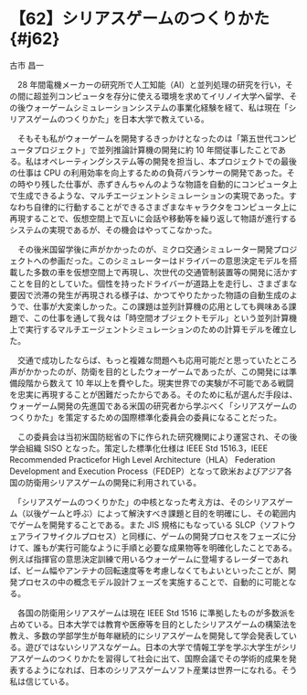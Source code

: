 # 【62】シリアスゲームのつくりかた{#j62}

<div class="author">古市 昌一</div>

　28 年間電機メーカーの研究所で人工知能（AI）と並列処理の研究を行い，その間に超並列コンピュータを存分に使える環境を求めてイリノイ大学へ留学、その後ウォーゲームシミュレーションシステムの事業化経験を経て、私は現在「シリアスゲームのつくりかた」を日本大学で教えている。

　そもそも私がウォーゲームを開発するきっかけとなったのは「第五世代コンピュータプロジェクト」で並列推論計算機の開発に約 10 年間従事したことである。私はオペレーティングシステム等の開発を担当し、本プロジェクトでの最後の仕事は CPU の利用効率を向上するための負荷バランサーの開発であった。その時やり残した仕事が、赤ずきんちゃんのような物語を自動的にコンピュータ上で生成できるような、マルチエージェントシミュレーションの実現であった。すなわち自律的に行動することができるさまざまなキャラクタをコンピュータ上に再現することで、仮想空間上で互いに会話や移動等を繰り返して物語が進行するシステムの実現であるが、その機会はやってこなかった。

　その後米国留学後に声がかかったのが、ミクロ交通シミュレーター開発プロジェクトへの参画だった。このシミュレーターはドライバーの意思決定モデルを搭載した多数の車を仮想空間上で再現し、次世代の交通管制装置等の開発に活かすことを目的としていた。個性を持ったドライバーが道路上を走行し、さまざまな要因で渋滞の発生が再現される様子は、かつてやりたかった物語の自動生成のようで、仕事が大変楽しかった。この課題は並列計算機の応用としても興味ある課題で、この仕事を通して我々は「時空間オブジェクトモデル」という並列計算機上で実行するマルチエージェントシミュレーションのための計算モデルを確立した。

　交通で成功したならば、もっと複雑な問題へも応用可能だと思っていたところ声がかかったのが、防衛を目的としたウォーゲームであったが、この開発には準備段階から数えて 10 年以上を費やした。現実世界での実験が不可能である戦闘を忠実に再現することが困難だったからである。そのために私が選んだ手段は、ウォーゲーム開発の先進国である米国の研究者から学ぶべく「シリアスゲームのつくりかた」を策定するための国際標準化委員会の委員になることだった。

　この委員会は当初米国防総省の下に作られた研究機関により運営され、その後学会組織 SISO となった。策定した標準化仕様は IEEE Std 1516.3，IEEE Recommended Practicefor High Level Architecture（HLA） Federation Development and Execution Process（FEDEP）となって欧米およびアジア各国の防衛用シリアスゲームの開発に利用されている。

　「シリアスゲームのつくりかた」の中核となった考え方は、そのシリアスゲーム（以後ゲームと呼ぶ）によって解決すべき課題と目的を明確にし、その範囲内でゲームを開発することである。また JIS 規格にもなっている SLCP（ソフトウェアライフサイクルプロセス）と同様に、ゲームの開発プロセスをフェーズに分けて、誰もが実行可能なように手順と必要な成果物等を明確化したことである。例えば指揮官の意思決定訓練で用いるウォーゲームに登場するレーダーであれば、ビーム幅やアンテナの回転速度等を考慮しなくてもよいといったことが、開発プロセスの中の概念モデル設計フェーズを実施することで、自動的に可能となる。

　各国の防衛用シリアスゲームは現在 IEEE Std 1516 に準拠したものが多数派を占めている。日本大学では教育や医療等を目的としたシリアスゲームの構築法を教え、多数の学部学生が毎年継続的にシリアスゲームを開発して学会発表している。遊びではないシリアスなゲーム。日本の大学で情報工学を学ぶ大学生がシリアスゲームのつくりかたを習得して社会に出て、国際会議でその学術的成果を発表するようになれば、日本のシリアスゲームソフト産業は世界一になれる。そう私は信じている。
